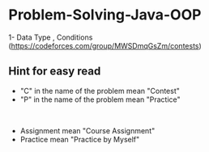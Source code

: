 # Problem-Solving-Java-OOP

1- Data Type , Conditions (https://codeforces.com/group/MWSDmqGsZm/contests)

## Hint for easy read

* "C" in the name of the problem mean "Contest"
* "P" in the name of the problem mean "Practice"

<br>

* Assignment mean "Course Assignment"
* Practice mean "Practice by Myself"